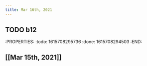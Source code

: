 ```yaml
---
title: Mar 16th, 2021
---
```


## TODO b12
:PROPERTIES:
:todo: 1615708295736
:done: 1615708294503
:END:
## [[Mar 15th, 2021]]
